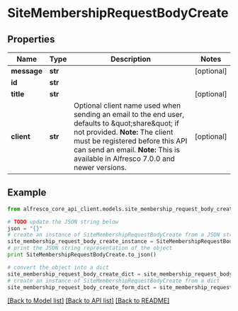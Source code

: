 # SiteMembershipRequestBodyCreate


## Properties
Name | Type | Description | Notes
------------ | ------------- | ------------- | -------------
**message** | **str** |  | [optional] 
**id** | **str** |  | 
**title** | **str** |  | [optional] 
**client** | **str** | Optional client name used when sending an email to the end user, defaults to \&quot;share\&quot; if not provided. **Note:** The client must be registered before this API can send an email. **Note:** This is available in Alfresco 7.0.0 and newer versions.  | [optional] 

## Example

```python
from alfresco_core_api_client.models.site_membership_request_body_create import SiteMembershipRequestBodyCreate

# TODO update the JSON string below
json = "{}"
# create an instance of SiteMembershipRequestBodyCreate from a JSON string
site_membership_request_body_create_instance = SiteMembershipRequestBodyCreate.from_json(json)
# print the JSON string representation of the object
print SiteMembershipRequestBodyCreate.to_json()

# convert the object into a dict
site_membership_request_body_create_dict = site_membership_request_body_create_instance.to_dict()
# create an instance of SiteMembershipRequestBodyCreate from a dict
site_membership_request_body_create_form_dict = site_membership_request_body_create.from_dict(site_membership_request_body_create_dict)
```
[[Back to Model list]](../README.md#documentation-for-models) [[Back to API list]](../README.md#documentation-for-api-endpoints) [[Back to README]](../README.md)


